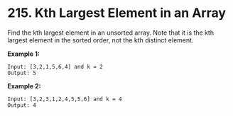 # 215. Kth Largest Element in an Array
Find the kth largest element in an unsorted array. Note that it is the kth largest element in the sorted order, not the kth distinct element.

**Example 1:**
```
Input: [3,2,1,5,6,4] and k = 2
Output: 5
```
**Example 2:**
```
Input: [3,2,3,1,2,4,5,5,6] and k = 4
Output: 4
```
